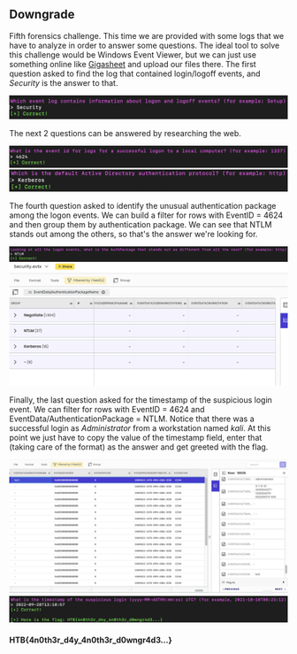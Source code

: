 ## **Downgrade**

Fifth forensics challenge. This time we are provided with some logs that we have to analyze in order to answer some questions. The ideal tool to solve this challenge would be Windows Event Viewer, but we can just use something online like [Gigasheet](https://www.gigasheet.com/) and upload our files there. The first question asked to find the log that contained login/logoff events, and *Security* is the answer to that.

![Downgrade](/Screenshots/FORENSICS_5.png)

The next 2 questions can be answered by researching the web.

![Downgrade](/Screenshots/FORENSICS_5.1.png)
![Downgrade](/Screenshots/FORENSICS_5.2.png)

The fourth question asked to identify the unusual authentication package among the logon events. We can build a filter for rows with EventID = 4624 and then group them by authentication package. We can see that NTLM stands out among the others, so that's the answer we're looking for.

![Downgrade](/Screenshots/FORENSICS_5.3.png)
![Downgrade](/Screenshots/FORENSICS_5.5.png)

Finally, the last question asked for the timestamp of the suspicious login event. We can filter for rows with EventID = 4624 and EventData/AuthenticationPackage = NTLM. Notice that there was a successful login as *Administrator* from a workstation named *kali*. At this point we just have to copy the value of the timestamp field, enter that (taking care of the format) as the answer and get greeted with the flag.

![Downgrade](/Screenshots/FORENSICS_5.6.png)
![Downgrade](/Screenshots/FORENSICS_5.4.png)

#### HTB{4n0th3r_d4y_4n0th3r_d0wngr4d3...}